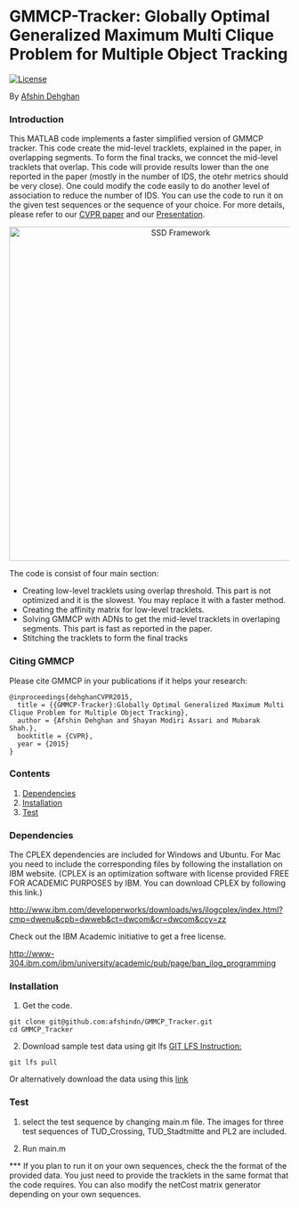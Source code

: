 # GMMCP-Tracker: Globally Optimal Generalized Maximum Multi Clique Problem for Multiple Object Tracking

[![License](https://img.shields.io/badge/license-BSD-blue.svg)](LICENSE)

By [Afshin Dehghan](http://www.afshindehghan.com/)

### Introduction

This MATLAB code implements a faster simplified version of GMMCP tracker. This code create the mid-level tracklets, explained in the paper, in overlapping segments. To form the final tracks, we conncet the mid-level tracklets that overlap. This code will provide results lower than the one reported in the paper (mostly in the number of IDS, the otehr metrics should be very close). 
One could modify the code easily to do another level of association to reduce the number of IDS. You can use the code to run it on the given test sequences or the sequence of your choice. For more details, please refer to our [CVPR paper](http://crcv.ucf.edu/papers/cvpr2015/AfshinDehghan_GMMCP_CVPR15.pdf) and our [Presentation](https://www.youtube.com/watch?v=6zlnJUyILxk).

<p align="center">
<img src="http://crcv.ucf.edu/projects/GMMCP-Tracker/Bipartite_vs_GMMCP.png" alt="SSD Framework" width="600px">
</p>


The code is consist of four main section:
- Creating low-level tracklets using overlap threshold. This part is not optimized and it is the slowest. You may replace it with a faster method.
- Creating the affinity matrix for low-level tracklets.
- Solving GMMCP with ADNs to get the mid-level tracklets in overlaping segments. This part is fast as reported in the paper. 
- Stitching the tracklets to form the final tracks 



### Citing GMMCP

Please cite GMMCP in your publications if it helps your research:

    @inproceedings{dehghanCVPR2015,
      title = {{GMMCP-Tracker}:Globally Optimal Generalized Maximum Multi Clique Problem for Multiple Object Tracking},
      author = {Afshin Dehghan and Shayan Modiri Assari and Mubarak Shah.},
      booktitle = {CVPR},
      year = {2015}
    }

### Contents
1. [Dependencies](#Dependencies)
2. [Installation](#Installation)
3. [Test](#test)

### Dependencies

  The CPLEX dependencies are included for Windows and Ubuntu. 
  For Mac you need to include the corresponding files by following the installation on IBM website. 
  (CPLEX is an optimization software with license provided FREE FOR ACADEMIC PURPOSES by IBM.
  You can download CPLEX by following this link.)

  http://www.ibm.com/developerworks/downloads/ws/ilogcplex/index.html?cmp=dwenu&cpb=dwweb&ct=dwcom&cr=dwcom&ccy=zz

  Check out the IBM Academic initiative to get a free license.

  http://www-304.ibm.com/ibm/university/academic/pub/page/ban_ilog_programming

### Installation
1. Get the code.
  ```Shell
  git clone git@github.com:afshindn/GMMCP_Tracker.git
  cd GMMCP_Tracker
  ```

2. Download sample test data using git lfs [GIT LFS Instruction:](https://git-lfs.github.com/)
  ```Shell
  git lfs pull
  ```
  
  Or alternatively download the data using this [link](https://www.dropbox.com/s/la53d1auo0kuufe/Data.zip?dl=0)

### Test
1. select the test sequence by changing main.m file. The images for three test sequences of TUD_Crossing, TUD_Stadtmitte and PL2 are included. 

2. Run main.m

*** If you plan to run it on your own sequences, check the the format of the provided data. You just need to provide the tracklets in the same format that the code requires. 
You can also modify the netCost matrix generator depending on your own sequences. 
